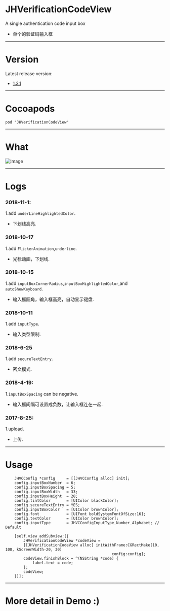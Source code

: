 # JHVerificationCodeView
A single authentication code input box 
- 单个的验证码输入框

---

# Version
Latest release version: 
- [1.3.1](https://github.com/xjh093/JHVerificationCodeView/releases)

---

# Cocoapods

`pod "JHVerificationCodeView"`

---

# What

![image](https://github.com/xjh093/JHVerificationCodeView/blob/master/image.png)

---

# Logs

### 2018-11-1:
1.add `underLineHighlightedColor`.
- 下划线高亮.

### 2018-10-17
1.add `FlickerAnimation`,`underline`.
- 光标动画，下划线.

### 2018-10-15
1.add `inputBoxCornerRadius`,`inputBoxHighlightedColor`,and `autoShowKeyboard`.
- 输入框圆角，输入框高亮，自动显示键盘.

### 2018-10-11
1.add `inputType`.
- 输入类型限制.

### 2018-6-25
1.add `secureTextEntry`.
- 密文模式.

### 2018-4-19:
1.`inputBoxSpacing` can be negative. 
- 输入框间隔可设置成负数，让输入框连在一起.

### 2017-8-25:
1.upload. 
- 上传.

---

# Usage

```
    JHVCConfig *config     = [[JHVCConfig alloc] init];
    config.inputBoxNumber  = 6; 
    config.inputBoxSpacing = 5;
    config.inputBoxWidth   = 33;
    config.inputBoxHeight  = 28;
    config.tintColor       = [UIColor blackColor];
    config.secureTextEntry = YES;
    config.inputBoxColor   = [UIColor brownColor];
    config.font            = [UIFont boldSystemFontOfSize:16];
    config.textColor       = [UIColor brownColor];
    config.inputType       = JHVCConfigInputType_Number_Alphabet; // Default
    
    [self.view addSubview:({
        JHVerificationCodeView *codeView =
        [[JHVerificationCodeView alloc] initWithFrame:CGRectMake(10, 100, kScreenWidth-20, 30)
                                               config:config];
        codeView.finishBlock = ^(NSString *code) {
            label.text = code;
        };
        codeView;
    })];
```

---

# More detail in Demo :)
